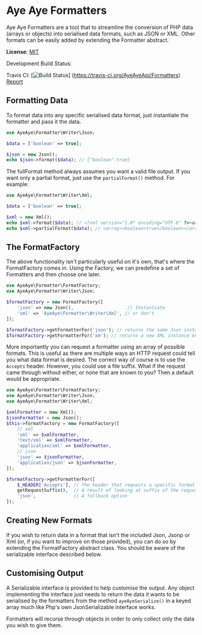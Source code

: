 # Aye Aye Formatters

Aye Aye Formatters are a tool that to streamline the conversion of PHP data (arrays or objects) into serialised data
formats, such as JSON or XML. Other formats can be easily added by extending the Formatter abstract.

**License**: [MIT](https://opensource.org/licenses/MIT)

Development Build Status:

Travis CI: [![Build Status](https://travis-ci.org/AyeAyeApi/Formatters.svg?branch=master)]
 (https://travis-ci.org/AyeAyeApi/Formatters)
 [Report](https://travis-ci.org/AyeAyeApi/Formatters)

## Formatting Data

To format data into any specific serialised data format, just instantiate the formatter and pass it the data.

```php
use AyeAye\Formatter\Writer\Json;

$data = ['boolean' => true];

$json = new Json();
echo $json->format($data); // {"boolean":true}
```

The fullFormat method always assumes you want a valid file output. If you want only a partial format, just use the
 `partialFormat()` method. For example:

```php
use AyeAye\Formatter\Writer\Xml;

$data = ['boolean' => true];

$xml = new Xml();
echo $xml->format($data); // <?xml version="1.0" encoding="UTF-8" ?><array><boolean>true</boolean></array>
echo $xml->partialFormat($data); // <array><boolean>true</boolean></array>
```

## The FormatFactory

The above functionality isn't particularly useful on it's own, that's where the FormatFactory comes in. Using the
 Factory, we can predefine a set of Formatters and then choose one later.

```php
use AyeAye\Formatter\FormatFactory;
use AyeAye\Formatter\Writer\Json;

$formatFactory = new FormatFactory([
    'json' => new Json(),                    // Instantiate
    'xml' => 'AyeAye\Formatter\Writer\Xml', // or don't
]);

$formatFactory->getFormatterFor('json'); // returns the same Json instance every time.
$formatFactory->getFormatterFor('xm'); // returns a new XML instance every time.
```

More importantly you can request a formatter using an array of possible formats. This is useful as there are multiple
 ways an HTTP request could tell you what data format is desired. The correct way of course is to use the `Accepts`
 header. However, you could use a file suffix. What if the request came through without either, or none that are known
 to you? Then a default would be appropriate.
 
```php
use AyeAye\Formatter\FormatFactory;
use AyeAye\Formatter\Writer\Json;
use AyeAye\Formatter\Writer\Xml;

$xmlFormatter = new Xml();
$jsonFormatter = new Json();
$this->formatFactory = new FormatFactory([
    // xml
    'xml' => $xmlFormatter,
    'text/xml' => $xmlFormatter,
    'application/xml' => $xmlFormatter,
    // json
    'json' => $jsonFormatter,
    'application/json' => $jsonFormatter,
]);

$formatFactory->getFormatterFor([
    $_HEADER['Accepts'], // The header that requests a specific format
    getRequestSuffix(),  // A result of looking at suffix of the requested resource
    'json',              // A fallback option
]);
```

## Creating New Formats

If you wish to return data in a format that isn't the included Json, Jsonp or Xml (or, if you want to improve on those
 provided), you can do so by extending the FormatFactory abstract class. You should be aware of the serializable
 interface described below.
 
## Customising Output

A Serializable interface is provided to help customise the output. Any object implementing the interface just needs
 to return the data it wants to be serialised by the formatters from the method `ayeAyeSerialize()` in a keyed array
 much like Php's own JsonSerializable interface works.
 
Formatters will recurse through objects in order to only collect only the data you wish to give them.
